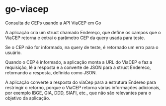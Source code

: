 # go-viacep
Consulta de CEPs usando a API ViaCEP em Go

A aplicação cria um struct chamado Endereço, que define os campos que o ViaCEP retorna e extrai o parâmetro CEP da query usada para teste.

Se o CEP não for informado, na query de teste, é retornado um erro para o usuário.

Quando o CEP é informado, a aplicação monta a URL do ViaCEP e faz a requisição, lê a resposta e a converte de JSON para a struct Endereco, retornando a resposta, definida como JSON.

A aplicação converte a resposta do viaCep para a estrutura Endereo para restringir o retorno, porque o ViaCEP retorna várias informações adicionais, por exemplo IBGE, GIA, DDD, SIAFI, etc., que não são relevantes para o objetivo da aplicação.